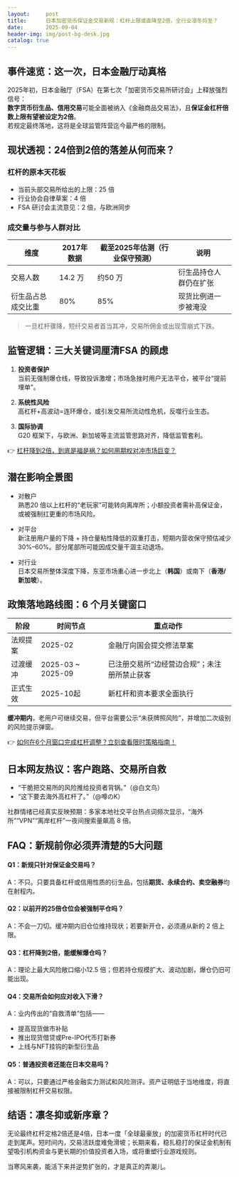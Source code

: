 ```yaml
---
layout:     post
title:      日本加密货币保证金交易新规：杠杆上限或直降至2倍，全行业凛冬将至？
date:       2025-09-04
header-img: img/post-bg-desk.jpg
catalog: true
---
```


## 事件速览：这一次，日本金融厅动真格

2025年初，日本金融厅（FSA）在第七次「加密货币交易所研讨会」上释放强烈信号：  
**数字货币衍生品、信用交易**可能全面被纳入《金融商品交易法》，且**保证金杠杆倍数上限有望被设定为2倍**。  
若规定最终落地，这将是全球监管阵营迄今最严格的限制。

## 现状透视：24倍到2倍的落差从何而来？

### 杠杆的原本天花板
- 当前头部交易所给出的上限：25 倍  
- 行业协会自律草案：4 倍  
- FSA 研讨会主流意见：2 倍，与欧洲同步

### 成交量与参与人群对比
| 维度 | 2017年数据 | 截至2025年估测（行业保守预测） | 说明 |
|---|---|---|---|
| 交易人数 | 14.2 万 | 约50 万 | 衍生品持仓人群仍在扩张 |
| 衍生品占总成交比重 | 80% | 85% | 现货比例进一步被淹没 |

> 一旦杠杆骤降，短纤交易者首当其冲，交易所佣金或出现雪崩式下跌。

## 监管逻辑：三大关键词厘清FSA 的顾虑

1. **投资者保护**  
   当前无强制爆仓线，导致投诉激增；市场急挫时用户无法平仓，被平台“提前埋单”。

2. **系统性风险**  
   高杠杆+高波动=连环爆仓，或引发交易所流动性危机，反噬行业生态。

3. **国际协调**  
   G20 框架下，与欧洲、新加坡等主流监管思路对齐，降低监管套利。

👉 [杠杆降到2倍，到底是福是祸？如何用期权对冲市场巨变？](https://okxdog.com/)

## 潜在影响全景图

- 对散户  
  熟悉20 倍以上杠杆的“老玩家”可能转向离岸所；小额投资者需补高保证金，或被强制扛更重的市场风险。

- 对平台  
  新注册用户量的下降 + 持仓量粘性降低的双重打击，短期内营收保守预估减少30%–60%。部分尾部所可能因成交量干涸主动退场。

- 对行业  
  日本交易所整体深度下降，东亚市场重心进一步北上（**韩国**）或南下（**香港/新加坡**）。

## 政策落地路线图：6 个月关键窗口

| 阶段 | 时间节点 | 重点动作 |
|---|---|---|
| 法规提案 | 2025-02 | 金融厅向国会提交修法草案 |
| 过渡缓冲 | 2025-03 ~ 2025-09 | 已注册交易所“边经营边合规”；未注册所禁止获客 |
| 正式生效 | 2025-10起 | 新杠杆和资本要求全面执行 |

**缓冲期内**，老用户可继续交易，但平台需要公示“未获牌照风险”，并增加二次级别的风险提示弹窗。

👉 [如何在6个月窗口完成杠杆调整？立刻查看限时策略指南！](https://okxdog.com/)

## 日本网友热议：客户跑路、交易所自救

- “干脆把交易所的风险推给投资者背锅。”（@白文鸟）  
- “这下要去海外高杠杆了。”（@噂のK）

社群情绪已经真实反映预期：多家本地社交平台热点词频次显示，“海外所”“VPN”“离岸杠杆”一夜间搜索量飙高 8 倍。

## FAQ：新规前你必须弄清楚的5大问题

#### Q1：新规只针对保证金交易吗？
A：不只。只要具备杠杆或信用性质的衍生品，包括**期货、永续合约、卖空融券**均在射程内。

#### Q2：以前开的25倍仓位会被强制平仓吗？
A：不会一刀切。缓冲期内旧仓位维持现状；若要新开仓，必须遵从新的 2 倍上限。

#### Q3：杠杆降到2倍，能缓解爆仓吗？
A：理论上最大风险敞口缩小12.5 倍；但若持仓规模扩大、波动加剧，爆仓仍旧可能出现。

#### Q4：交易所会如何应对收入下滑？
A：业内传出的“自救清单”包括——  
- 提高现货做市补贴  
- 推出现货借贷或Pre-IPO代币打新券  
- 上线与NFT挂钩的新型衍生品

#### Q5：普通投资者还能在日本交易吗？
A：可以，只要通过严格金融实力测试和风险测评。资产证明低于当地维度，将直接被限制杠杆交易权限。

## 结语：凛冬抑或新序章？

无论最终杠杆定格2倍还是4倍，日本一度「全球最豪放」的加密货币杠杆时代已走到尾声。短时间内，交易活跃度难免滑坡；长期来看，稳扎稳打的保证金机制有望吸引机构资金与更长期的价值投资者入场，或将重塑行业游戏规则。  

当寒风来袭，能活下来并逆势扩张的，才是真正的弄潮儿。